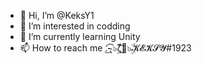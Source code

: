 - 👋 Hi, I’m @KeksY1
- 👀 I’m interested in codding
- 🌱 I’m currently learning Unity
- 📫 How to reach me .̛͜-̴̢͡ ๖ۣۜζ͜͡🖤๖ۣۜ𝓚𝓔𝓚𝓢𝓨#1923

<!---
KeksY1/KeksY1 is a ✨ special ✨ repository because its `README.md` (this file) appears on your GitHub profile.
You can click the Preview link to take a look at your changes.
--->
